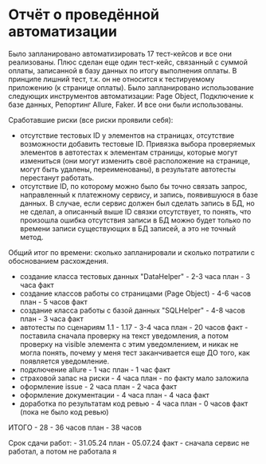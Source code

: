 # Отчёт о проведённой автоматизации

Было запланировано автоматизировать 17 тест-кейсов и все они реализованы. Плюс сделан еще один тест-кейс, связанный с суммой оплаты, записанной в базу данных по итогу выполнения оплаты. В принципе лишний тест, т.к. он не относится к тестируемому приложению (к странице оплаты).
Было запланировано использование следующих инструментов автоматизации: Page Object, Подключение к базе данных, Репортинг Allure, Faker. И все они были использованы.

Сработавшие риски (все риски проявили себя):
- отсутствие тестовых ID у элементов на страницах, отсутствие возможности добавить тестовые ID. Привязка выбора проверяемых элементов в автотестах к элементам страницы, которые могут измениться (они могут изменить своё расположение на странице, могут быть удалены, переименованы), в результате автотесты перестанут работать.
- отсутствие ID, по которому можно было бы точно связать запрос, направленный к платежному сервису, и запись, появившуюся в базе данных. В случае, если сервис должен был сделать запись в БД, но не сделал, а описанный выше ID связки отсутствует, то понять, что произошла ошибка отсутствия записи в БД можно будет только по времени записи существующих в БД записей, а это не точный метод.

Общий итог по времени:
сколько запланировали и сколько потратили с обоснованием расхождения.
- создание класса тестовых данных "DataHelper"        - 2-3 часа план  - 3 часа факт
- создание классов работы со страницами (Page Object) - 4-6 часов план - 5 часов факт
- создание класса работы с базой данных "SQLHelper"   - 4-8 часов план - 3 часа факт
- автотесты по сценариям 1.1 - 1.17                   - 3-4 часа план  - 20 часов факт - поставила сначала проверку на текст уведомления, а потом проверку на visible элемента с этим уведомлением, и никак не могла понять, почему у меня тест заканчивается еще ДО того, как появляется уведомление.
- подключение allure                                  - 1 час план     - 1 час факт
- страховой запас на риски                            - 4 часа план - по факту мало заложила    
- оформление issue                                    - 2 часа план - 2 часа факт
- оформление документации                             - 4 часа план - 4 часа факт
- доработка по результатам код ревью                  - 4 часа план - 0 часов факт (пока не было код ревью)

ИТОГО                                                 - 28 - 36 часов план - 38 часов

Срок сдачи работ:                                     - 31.05.24 план - 05.07.24 факт - сначала сервис не работал, а потом не работала я 